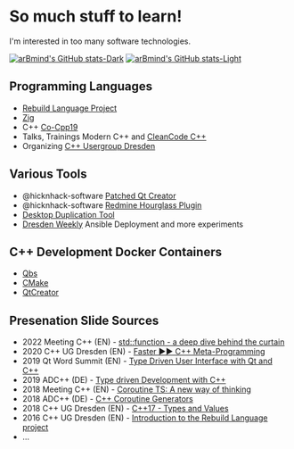 # So much stuff to learn!

I'm interested in too many software technologies.

[![arBmind's GitHub stats-Dark](https://github-readme-stats.vercel.app/api?username=arBmind&show_icons=true&theme=dark#gh-dark-mode-only)](https://github.com/anuraghazra/github-readme-stats#gh-dark-mode-only)
[![arBmind's GitHub stats-Light](https://github-readme-stats.vercel.app/api?username=arBmind&show_icons=true&theme=default#gh-light-mode-only)](https://github.com/anuraghazra/github-readme-stats#gh-light-mode-only)

## Programming Languages

* [Rebuild Language Project](https://github.com/rebuild-lang/rec)
* [Zig](https://ziglang.org)
* C++ [Co-Cpp19](https://github.com/basicpp17/co-cpp19)
* Talks, Trainings Modern C++ and [CleanCode C++](https://github.com/cleancode-cpp)
* Organizing [C++ Usergroup Dresden](https://cpp-ug-dresden.blogspot.com)

## Various Tools

* @hicknhack-software [Patched Qt Creator](https://github.com/hicknhack-software/Qt-Creator)
* @hicknhack-software [Redmine Hourglass Plugin](https://github.com/hicknhack-software/redmine_hourglass)
* [Desktop Duplication Tool](https://github.com/arBmind/desktop-duplication-cpp)
* [Dresden Weekly](https://github.com/dresden-weekly) Ansible Deployment and more experiments

## C++ Development Docker Containers

* [Qbs](https://github.com/arBmind/qbs-containers)
* [CMake](https://github.com/arBmind/cmake-containers)
* [QtCreator](https://github.com/arBmind/qtcreator-containers)

## Presenation Slide Sources

* 2022 Meeting C++ (EN) - [std::function - a deep dive behind the curtain](https://github.com/arBmind/2022-function-en)
* 2020 C++ UG Dresden (EN) - [Faster ►► C++ Meta-Programming](https://github.com/arBmind/2020-05_FastMeta)
* 2019 Qt Word Summit (EN) - [Type Driven User Interface with Qt and C++](https://github.com/arBmind/2019-types-en)
* 2019 ADC++ (DE) - [Type driven Development with C++](https://github.com/arBmind/2019-types-de)
* 2018 Meeting C++ (EN) - [Coroutine TS: A new way of thinking](https://github.com/arBmind/2018-cogen-en)
* 2018 ADC++ (DE) - [C++ Coroutine Generators](https://github.com/arBmind/2018-cogen-de)
* 2018 C++ UG Dresden (EN) - [C++17 - Types and Values](https://github.com/CPP-Dresden/Slides/tree/gh-pages/2018-02-08%20Andreas%20Reischuck%20Types%20and%20Values)
* 2016 C++ UG Dresden (EN) - [Introduction to the Rebuild Language project](https://github.com/CPP-Dresden/Slides/tree/gh-pages/2016-11-10%20Andreas%20Reischuck%20Introduction%20to%20the%20Rebuild%20Language%20project)
* …

